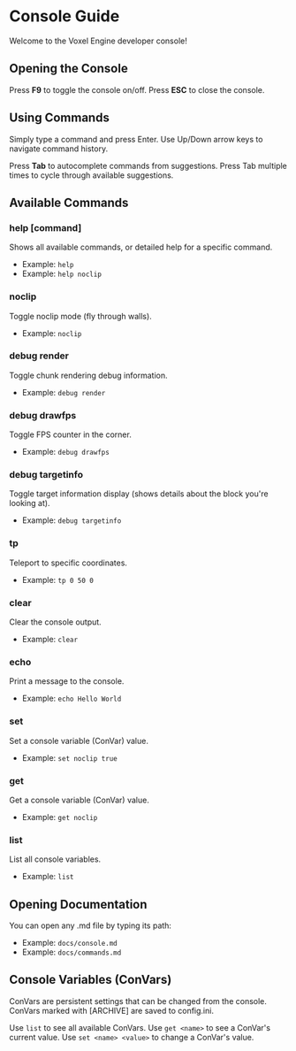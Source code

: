 # Console Guide

Welcome to the Voxel Engine developer console!

## Opening the Console

Press **F9** to toggle the console on/off.
Press **ESC** to close the console.

## Using Commands

Simply type a command and press Enter. Use Up/Down arrow keys to navigate command history.

Press **Tab** to autocomplete commands from suggestions. Press Tab multiple times to cycle through available suggestions.

## Available Commands

### help [command]
Shows all available commands, or detailed help for a specific command.
- Example: `help`
- Example: `help noclip`

### noclip
Toggle noclip mode (fly through walls).
- Example: `noclip`

### debug render
Toggle chunk rendering debug information.
- Example: `debug render`

### debug drawfps
Toggle FPS counter in the corner.
- Example: `debug drawfps`

### debug targetinfo
Toggle target information display (shows details about the block you're looking at).
- Example: `debug targetinfo`

### tp <x> <y> <z>
Teleport to specific coordinates.
- Example: `tp 0 50 0`

### clear
Clear the console output.
- Example: `clear`

### echo <message>
Print a message to the console.
- Example: `echo Hello World`

### set <name> <value>
Set a console variable (ConVar) value.
- Example: `set noclip true`

### get <name>
Get a console variable (ConVar) value.
- Example: `get noclip`

### list
List all console variables.
- Example: `list`

## Opening Documentation

You can open any .md file by typing its path:
- Example: `docs/console.md`
- Example: `docs/commands.md`

## Console Variables (ConVars)

ConVars are persistent settings that can be changed from the console.
ConVars marked with [ARCHIVE] are saved to config.ini.

Use `list` to see all available ConVars.
Use `get <name>` to see a ConVar's current value.
Use `set <name> <value>` to change a ConVar's value.
